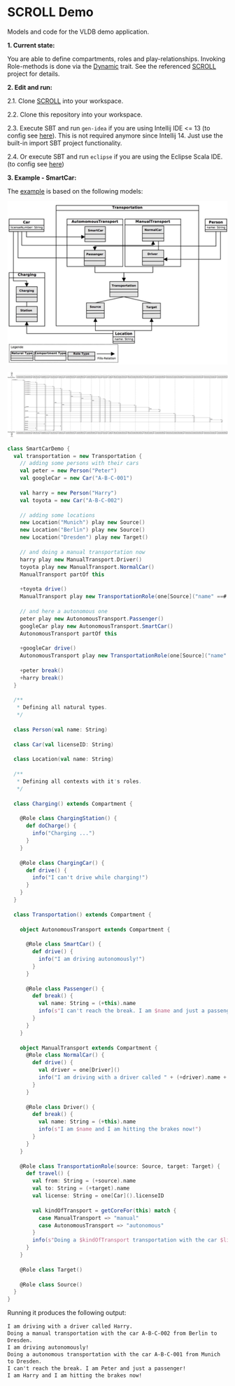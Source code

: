 SCROLL Demo
===========

Models and code for the VLDB demo application.

**1. Current state:** 

You are able to define compartments, roles and play-relationships. Invoking Role-methods is done via the [Dynamic][scala-dynamic] trait.
See the referenced [SCROLL][roledispatch] project for details.
  
**2. Edit and run:**

2.1. Clone [SCROLL][roledispatch] into your workspace.

2.2. Clone this repository into your workspace.

2.3. Execute SBT and run ```gen-idea``` if you are using Intellij IDE <= 13 (to config see [here][sbt-gen-idea]). This is not required anymore since Intellij 14. Just use the built-in import SBT project functionality.

2.4. Or execute SBT and run ```eclipse``` if you are using the Eclipse Scala IDE. (to config see [here][gen-eclipse])

**3. Example - SmartCar:**

The [example][smartcar] is based on the following models:

![SmartCarModel](models/SmartCar_with_compartments.jpg)

![SmartCarModelSequenceChar](models/SmartCar_SequenceChart.png)

```scala
class SmartCarDemo {
  val transportation = new Transportation {
    // adding some persons with their cars
    val peter = new Person("Peter")
    val googleCar = new Car("A-B-C-001")

    val harry = new Person("Harry")
    val toyota = new Car("A-B-C-002")

    // adding some locations
    new Location("Munich") play new Source()
    new Location("Berlin") play new Source()
    new Location("Dresden") play new Target()

    // and doing a manual transportation now
    harry play new ManualTransport.Driver()
    toyota play new ManualTransport.NormalCar()
    ManualTransport partOf this
    
    +toyota drive()
    ManualTransport play new TransportationRole(one[Source]("name" ==# "Berlin"), one[Target]()) travel()

    // and here a autonomous one
    peter play new AutonomousTransport.Passenger()
    googleCar play new AutonomousTransport.SmartCar()
    AutonomousTransport partOf this
    
    +googleCar drive()
    AutonomousTransport play new TransportationRole(one[Source]("name" ==# "Munich"), one[Target]()) travel()

    +peter break()
    +harry break()
  }

  /**
   * Defining all natural types.
   */

  class Person(val name: String)

  class Car(val licenseID: String)

  class Location(val name: String)

  /**
   * Defining all contexts with it's roles.
   */

  class Charging() extends Compartment {

    @Role class ChargingStation() {
      def doCharge() {
        info("Charging ...")
      }
    }

    @Role class ChargingCar() {
      def drive() {
        info("I can't drive while charging!")
      }
    }
  }

  class Transportation() extends Compartment {

    object AutonomousTransport extends Compartment {

      @Role class SmartCar() {
        def drive() {
          info("I am driving autonomously!")
        }
      }

      @Role class Passenger() {
        def break() {
          val name: String = (+this).name
          info(s"I can't reach the break. I am $name and just a passenger!")
        }
      }
    }

    object ManualTransport extends Compartment {
      @Role class NormalCar() {
        def drive() {
          val driver = one[Driver]()
          info("I am driving with a driver called " + (+driver).name + ".")
        }
      }

      @Role class Driver() {
        def break() {
          val name: String = (+this).name
          info(s"I am $name and I am hitting the brakes now!")
        }
      }
    }

    @Role class TransportationRole(source: Source, target: Target) {
      def travel() {
        val from: String = (+source).name
        val to: String = (+target).name
        val license: String = one[Car]().licenseID

        val kindOfTransport = getCoreFor(this) match {
          case ManualTransport => "manual"
          case AutonomousTransport => "autonomous"
        }
        info(s"Doing a $kindOfTransport transportation with the car $license from $from to $to.")
      }
    }

    @Role class Target()

    @Role class Source()
  }
}
```

Running it produces the following output:

```
I am driving with a driver called Harry.
Doing a manual transportation with the car A-B-C-002 from Berlin to Dresden.
I am driving autonomously!
Doing a autonomous transportation with the car A-B-C-001 from Munich to Dresden.
I can't reach the break. I am Peter and just a passenger!
I am Harry and I am hitting the brakes now!
```


[sbt-gen-idea]: https://github.com/mpeltonen/sbt-idea
[gen-eclipse]: https://github.com/typesafehub/sbteclipse
[scala-dynamic]: http://www.scala-lang.org/api/current/#scala.Dynamic
[roledispatch]: https://github.com/max-leuthaeuser/SCROLL
[smartcar]: https://github.com/max-leuthaeuser/VLDBDemo/blob/master/src/main/scala/model/SmartCarDemo.scala
